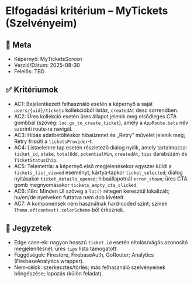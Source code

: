 # Elfogadási kritérium – MyTickets (Szelvényeim)

## 🧭 Meta

- Képernyő: MyTicketsScreen
- Verzió/Dátum: 2025-08-30
- Felelős: TBD

## ✅ Kritériumok

- AC1: Bejelentkezett felhasználó esetén a képernyő a saját `users/{uid}/tickets` kollekcióból listáz, `createdAt` desc sorrendben.
- AC2: Üres kollekció esetén üres állapot jelenik meg elsődleges CTA gombbal (szöveg: `loc.go_to_create_ticket`), amely a `AppRoute.bets` név szerinti route‑ra navigál.
- AC3: Hibás adatbetöltéskor hibaüzenet és „Retry” művelet jelenik meg; Retry frissíti a `ticketsProvider`‑t.
- AC4: Listaelemre tap esetén részletező dialog nyílik, amely tartalmazza: `ticket_id`, `stake`, `totalOdd`, `potentialWin`, `createdAt`, `tips` darabszám és `TicketStatusChip`.
- AC5: Telemetria: a képernyő első megjelenésekor egyszer küldi a `tickets_list_viewed` eseményt; kártya‑tapkor `ticket_selected`; dialog nyitásakor `ticket_details_opened`; hibaállapotnál `error_shown`; üres CTA gomb megnyomásakor `tickets_empty_cta_clicked`.
- AC6: i18n: Minden UI szöveg a `loc()` rétegen keresztül lokalizált; hu/en/de nyelveken futtatva nem dob kivételt.
- AC7: A komponensek nem használnak hard‑coded színt; színek `Theme.of(context).colorScheme`‑ből érkeznek.

## 🔎 Jegyzetek

- Edge case‑ek: nagyon hosszú `ticket.id` esetén eltolás/vágás azonosító megjelenítésnél; üres `tips` lista támogatott.
- Függőségek: Firestore, FirebaseAuth, GoRouter; Analytics (FirebaseAnalytics wrapper).
- Nem‑célok: szerkesztés/törlés; más felhasználó szelvényeinek böngészése; lapozás (külön feladat).


